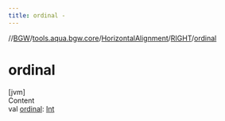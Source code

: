 ```yaml
---
title: ordinal -
---
```

//[BGW](../../../../index.md)/[tools.aqua.bgw.core](../../index.md)/[HorizontalAlignment](../index.md)/[RIGHT](index.md)/[ordinal](ordinal.md)



# ordinal  
[jvm]  
Content  
val [ordinal](ordinal.md): [Int](https://kotlinlang.org/api/latest/jvm/stdlib/kotlin/-int/index.html)  



